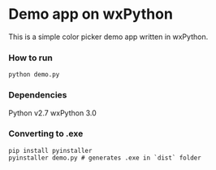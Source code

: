 # Demo app on wxPython

This is a simple color picker demo app written in wxPython.

### How to run
```python demo.py```

### Dependencies
Python v2.7
wxPython 3.0

### Converting to .exe
```
pip install pyinstaller
pyinstaller demo.py # generates .exe in `dist` folder
```
